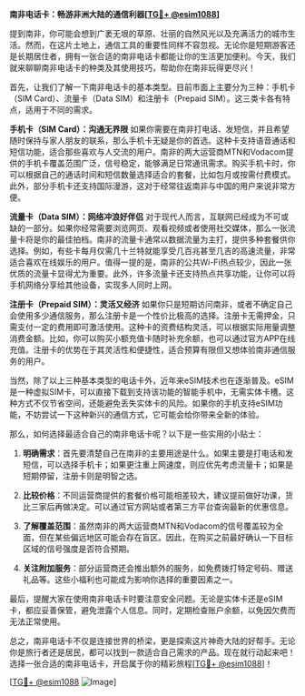 **南非电话卡：畅游非洲大陆的通信利器[[TG💪+ @esim1088](https://t.me/s/esim1088)]**

提到南非，你可能会想到广袤无垠的草原、壮丽的自然风光以及充满活力的城市生活。然而，在这片土地上，通信工具的重要性同样不容忽视。无论你是短期游客还是长期居住者，拥有一张合适的南非电话卡都能让你的生活更加便利。今天，我们就来聊聊南非电话卡的种类及其使用技巧，帮助你在南非玩得更尽兴！

首先，让我们了解一下南非电话卡的基本类型。目前市面上主要分为三种：手机卡（SIM Card）、流量卡（Data SIM）和注册卡（Prepaid SIM）。这三类卡各有特点，适用于不同的需求。

**手机卡（SIM Card）：沟通无界限**
如果你需要在南非打电话、发短信，并且希望随时保持与家人朋友的联系，那么手机卡无疑是你的首选。这种卡支持语音通话和短信功能，适合那些喜欢与人交流的用户。南非的两大运营商MTN和Vodacom提供的手机卡覆盖范围广泛，信号稳定，能够满足日常通讯需求。购买手机卡时，你可以根据自己的通话时间和短信数量选择适合的套餐，比如包月或按需付费模式。此外，部分手机卡还支持国际漫游，这对于经常往返南非与中国的用户来说非常方便。

**流量卡（Data SIM）：网络冲浪好伴侣**
对于现代人而言，互联网已经成为不可或缺的一部分。如果你经常需要浏览网页、观看视频或者使用社交媒体，那么一张流量卡将是你的最佳拍档。南非的流量卡通常以数据流量为主打，提供多种套餐供你选择。例如，有些卡每月仅需几十兰特就能享受几百兆甚至几吉的高速流量，非常适合喜欢在线娱乐的用户。值得一提的是，南非的公共Wi-Fi热点较少，因此一张优质的流量卡显得尤为重要。此外，许多流量卡还支持热点共享功能，让你可以将手机网络分享给其他设备，实现多人同时上网。

**注册卡（Prepaid SIM）：灵活又经济**
如果你只是短期访问南非，或者不确定自己会使用多少通信服务，那么注册卡是一个性价比极高的选择。注册卡无需押金，只需支付一定的费用即可激活使用。这种卡的资费结构灵活，可以根据实际用量调整消费金额。比如，你可以购买小额充值卡随时补充余额，也可以通过官方APP在线充值。注册卡的优势在于其灵活性和便捷性，适合预算有限但又想体验南非通信服务的用户。

当然，除了以上三种基本类型的电话卡外，近年来eSIM技术也在逐渐普及。eSIM是一种虚拟SIM卡，可以直接下载到支持该功能的智能手机中，无需实体卡槽。这种方式不仅节省空间，还能避免丢失实体卡的风险。如果你的手机支持eSIM功能，不妨尝试一下这种新兴的通信方式，它可能会给你带来全新的体验。

那么，如何选择最适合自己的南非电话卡呢？以下是一些实用的小贴士：

1. **明确需求**：首先要清楚自己在南非的主要用途是什么。如果主要是打电话和发短信，可以选择手机卡；如果更注重上网速度，则应优先考虑流量卡；如果是短期停留，注册卡则是明智之选。
   
2. **比较价格**：不同运营商提供的套餐价格可能相差较大，建议提前做好功课，货比三家后再做决定。可以通过官方网站或者第三方平台查询最新的优惠信息。

3. **了解覆盖范围**：虽然南非的两大运营商MTN和Vodacom的信号覆盖较为全面，但在某些偏远地区可能会存在盲区。因此，在购买之前最好确认一下目标区域的信号强度是否符合预期。

4. **关注附加服务**：部分运营商还会推出额外的服务，如免费拨打特定号码、赠送礼品等。这些小福利也可能成为影响你选择的重要因素之一。

最后，提醒大家在使用南非电话卡时要注意安全问题。无论是实体卡还是eSIM卡，都应妥善保管，避免泄露个人信息。同时，定期检查账户余额，以免因欠费而无法正常使用。

总之，南非电话卡不仅是连接世界的桥梁，更是探索这片神奇大陆的好帮手。无论你是旅行者还是居民，都可以找到一款适合自己需求的产品。现在就行动起来吧！选择一张合适的南非电话卡，开启属于你的精彩旅程[[TG💪+ @esim1088](https://t.me/s/esim1088)]！

[[TG💪+ @esim1088](https://t.me/s/esim1088) ![Image](https://i.postimg.cc/4NQfJmqS/Snipaste-2025-05-13-00-14-12.png)]